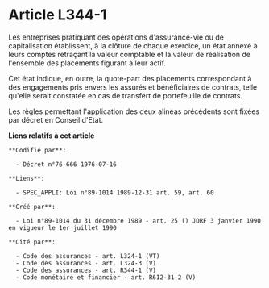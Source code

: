 # Article L344-1

Les entreprises pratiquant des opérations d'assurance-vie ou de capitalisation établissent, à la clôture de chaque exercice,
un état annexé à leurs comptes retraçant la valeur comptable et la valeur de réalisation de l'ensemble des placements
figurant à leur actif.

Cet état indique, en outre, la quote-part des placements correspondant à des engagements pris envers les assurés et
bénéficiaires de contrats, telle qu'elle serait constatée en cas de transfert de portefeuille de contrats.

Les règles permettant l'application des deux alinéas précédents sont fixées par décret en Conseil d'Etat.

**Liens relatifs à cet article**

	**Codifié par**:

	  - Décret n°76-666 1976-07-16

	**Liens**:

	  - SPEC_APPLI: Loi n°89-1014 1989-12-31 art. 59, art. 60

	**Créé par**:

	  - Loi n°89-1014 du 31 décembre 1989 - art. 25 () JORF 3 janvier 1990 en vigueur le 1er juillet 1990

	**Cité par**:

	  - Code des assurances - art. L324-1 (VT)
	  - Code des assurances - art. L324-3 (V)
	  - Code des assurances - art. R344-1 (V)
	  - Code monétaire et financier - art. R612-31-2 (V)
